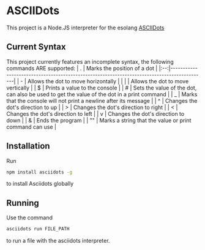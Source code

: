 # ASCIIDots
This project is a Node.JS interpreter for the esolang [ASCIIDots](https://esolangs.org/wiki/AsciiDots)

## Current Syntax
This project currently features an incomplete syntax, the following commands ARE supported:
|  . | Marks the position of a dot                                                                |
|:--:|--------------------------------------------------------------------------------------------|
| -  | Allows the dot to move horizontally                                                        |
| |  | Allows the dot to move vertically                                                          |
| $  | Prints a value to the console                                                              |
| #  | Sets the value of the dot, can also be used to get the value of the dot in a print command |
| _  | Marks that the console will not print a newline after its message                          |
| ^  | Changes the dot's direction to up                                                          |
| >  | Changes the dot's direction to right                                                       |
| <  | Changes the dot's direction to left                                                        |
| v  | Changes the dot's direction to down                                                        |
| &  | Ends the program                                                                           |
| "" | Marks a string that the value or print command can use                                     |

## Installation
Run
```sh
npm install asciidots -g
```
to install Asciidots globally

## Running
Use the command
```sh
asciidots run FILE_PATH
```
to run a file with the asciidots interpreter.